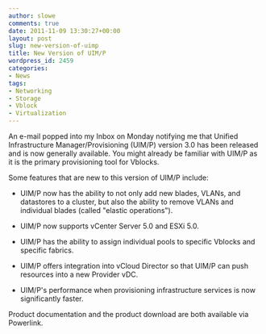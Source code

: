 ```yaml
---
author: slowe
comments: true
date: 2011-11-09 13:30:27+00:00
layout: post
slug: new-version-of-uimp
title: New Version of UIM/P
wordpress_id: 2459
categories:
- News
tags:
- Networking
- Storage
- Vblock
- Virtualization
---
```


An e-mail popped into my Inbox on Monday notifying me that Unified Infrastructure Manager/Provisioning (UIM/P) version 3.0 has been released and is now generally available. You might already be familiar with UIM/P as it is the primary provisioning tool for Vblocks.

Some features that are new to this version of UIM/P include:

* UIM/P now has the ability to not only add new blades, VLANs, and datastores to a cluster, but also the ability to remove VLANs and individual blades (called "elastic operations").

* UIM/P now supports vCenter Server 5.0 and ESXi 5.0.

* UIM/P has the ability to assign individual pools to specific Vblocks and specific fabrics.

* UIM/P offers integration into vCloud Director so that UIM/P can push resources into a new Provider vDC.

* UIM/P's performance when provisioning infrastructure services is now significantly faster.

Product documentation and the product download are both available via Powerlink.
